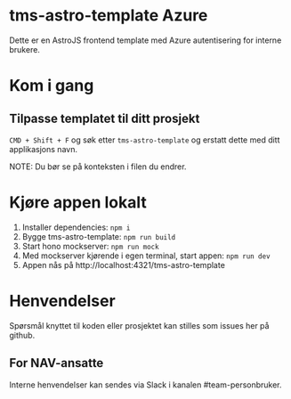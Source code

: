 # tms-astro-template Azure

Dette er en AstroJS frontend template med Azure autentisering for interne brukere.

# Kom i gang

## Tilpasse templatet til ditt prosjekt

`CMD + Shift + F` og søk etter `tms-astro-template` og erstatt dette med ditt applikasjons navn.

NOTE: Du bør se på konteksten i filen du endrer.


#  Kjøre appen lokalt

1. Installer dependencies: `npm i`
2. Bygge tms-astro-template: `npm run build`
3. Start hono mockserver: `npm run mock`
4. Med mockserver kjørende i egen terminal, start appen: `npm run dev`
4. Appen nås på http://localhost:4321/tms-astro-template

# Henvendelser

Spørsmål knyttet til koden eller prosjektet kan stilles som issues her på github.

## For NAV-ansatte
Interne henvendelser kan sendes via Slack i kanalen #team-personbruker.
